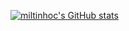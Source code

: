 [![miltinhoc's GitHub stats](https://github-readme-stats.vercel.app/api?username=miltinhoc)](https://github.com/miltinhoc?tab=repositories)
